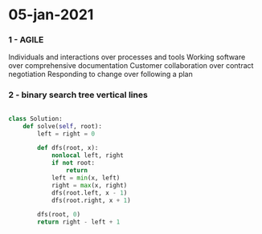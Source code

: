 # 05-jan-2021

### 1 - AGILE


Individuals and interactions over processes and tools
Working software over comprehensive documentation
Customer collaboration over contract negotiation
Responding to change over following a plan


### 2 - binary search tree vertical lines



```python

class Solution:
    def solve(self, root):
        left = right = 0

        def dfs(root, x):
            nonlocal left, right
            if not root:
                return
            left = min(x, left)
            right = max(x, right)
            dfs(root.left, x - 1)
            dfs(root.right, x + 1)

        dfs(root, 0)
        return right - left + 1

```
